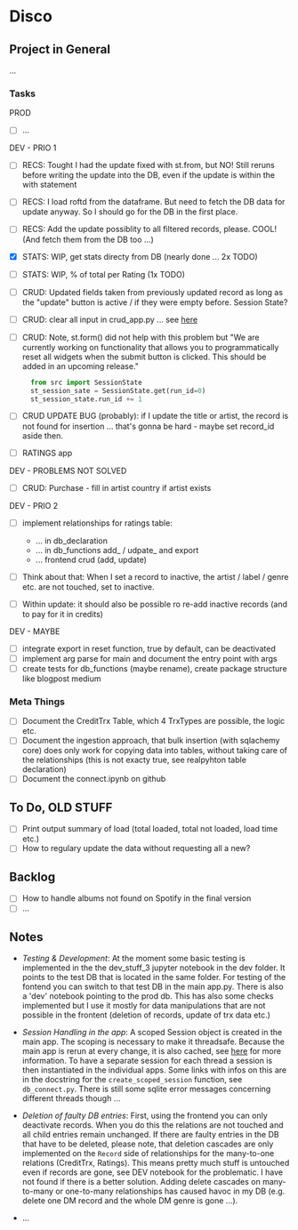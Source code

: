 # Disco

## Project in General

...

### Tasks

PROD

- [ ] ...

DEV - PRIO 1

- [ ] RECS: Tought I had the update fixed with st.from, but NO! Still reruns before writing the update into the DB, even if the update is within the with statement
- [ ] RECS: I load roftd from the dataframe. But need to fetch the DB data for update anyway. So I should go for the DB in the first place.
- [ ] RECS: Add the update possiblity to all filtered records, please. COOL! (And fetch them from the DB too ...)

- [x] STATS: WIP, get stats directy from DB (nearly done ... 2x TODO)
- [ ] STATS: WIP, % of total per Rating (1x TODO)

- [ ] CRUD: Updated fields taken from previously updated record as long as the "update" button is active / if they were empty before. Session State?
- [ ] CRUD: clear all input in crud_app.py ... see [here](https://discuss.streamlit.io/t/reset-multiselect-to-default-values-using-a-checkbox/1941)
- [ ] CRUD: Note, st.form() did not help with this problem but "We are currently working on functionality that allows you to programmatically reset all widgets when the submit button is clicked. This should be added in an upcoming release."

  ```python  
    from src import SessionState
    st_session_sate = SessionState.get(run_id=0)
    st_session_state.run_id += 1
  ```

- [ ] CRUD UPDATE BUG (probably): if I update the title or artist, the record is not found for insertion ... that's gonna be hard - maybe set record_id aside then.
- [ ] RATINGS app

DEV - PROBLEMS NOT SOLVED

- [ ] CRUD: Purchase - fill in artist country if artist exists

DEV - PRIO 2

- [ ] implement relationships for ratings table:
  - ... in db_declaration
  - ... in db_functions add_ / udpate_ and export
  - ... frontend crud (add, update)

- [ ] Think about that: When I set a record to inactive, the artist / label / genre etc. are not touched, set to inactive.
- [ ] Within update: it should also be possible ro re-add inactive records (and to pay for it in credits)

DEV - MAYBE

- [ ] integrate export in reset function, true by default, can be deactivated
- [ ] implement arg parse for main and document the entry point with args
- [ ] create tests for db_functions (maybe rename), create package structure like blogpost medium

### Meta Things

- [ ] Document the CreditTrx Table, which 4 TrxTypes are possible, the logic etc.
- [ ] Document the ingestion approach, that bulk insertion (with sqlachemy core) does only work for copying data into tables, without taking care of the relationships (this is not exacty true, see realpyhton table declaration)
- [ ] Document the connect.ipynb on github

## To Do, OLD STUFF

- [ ] Print output summary of load (total loaded, total not loaded, load time etc.)
- [ ] How to regulary update the data without requesting all a new?

## Backlog

- [ ] How to handle albums not found on Spotify in the final version
- [ ] ...

## Notes

- _Testing & Development_: At the moment some basic testing is implemented in the the dev_stuff_3 jupyter notebook in the dev folder. It points to the test DB that is located in the same folder. For testing of the fontend you can switch to that test DB in the main app.py. There is also a 'dev' notebook pointing to the prod db. This has also some checks implemented but I use it mostly for data manipulations that are not possible in the frontent (deletion of records, update of trx data etc.)

- _Session Handling in the app_: A scoped Session object is created in the main app. The scoping is necessary to make it threadsafe. Because the main app is rerun at every change, it is also cached, see [here](https://docs.streamlit.io/en/latest/caching.html#example-1-pass-a-database-connection-around) for more information. To have a separate session for each thread a session is then instantiated in the individual apps. Some links with infos on this are in the docstring for the `create_scoped_session` function, see `db_connect.py`. There is still some sqlite error messages concerning different threads though ...

- _Deletion of faulty DB entries_: First, using the frontend you can only deactivate records. When you do this the relations are not touched and all child entries remain unchanged. If there are faulty entries in the DB that have to be deleted, please note, that deletion cascades are only implemented on the `Record` side of relationships for the many-to-one relations (CreditTrx, Ratings). This means pretty much stuff is untouched even if records are gone, see DEV notebook for the problematic. I have not found if there is a better solution. Adding delete cascades on many-to-many or one-to-many relationships has caused havoc in my DB (e.g. delete one DM record and the whole DM genre is gone ...).

- ...
  